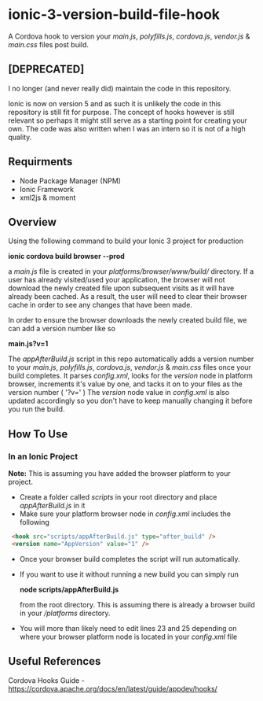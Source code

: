 # ionic-3-version-build-file-hook
A Cordova hook to version your *main.js*, *polyfills.js*, *cordova.js*, *vendor.js* & *main.css* files post build.

## [DEPRECATED]
I no longer (and never really did) maintain the code in this repository.

Ionic is now on version 5 and as such it is unlikely the code in this repository is still fit for purpose. The concept of hooks however is still relevant so perhaps it might still serve as a starting point for creating your own. The code was also written when I was an intern so it is not of a high quality.


## Requirments
* Node Package Manager (NPM)
* Ionic Framework
* xml2js & moment


## Overview
Using the following command to build your Ionic 3 project for production

**ionic cordova build browser --prod**

a *main.js* file is created in your *platforms/browser/www/build/* directory. If a user has already visited/used your application, the browser will not download the newly created file upon subsequent visits as it will have already been cached. As a result, the user will need to clear their browser cache in order to see any changes that have been made. 

In order to ensure the browser downloads the newly created build file, we can add a version number like so

**main.js?v=1**

The *appAfterBuild.js* script in this repo automatically adds a version number to your *main.js*, *polyfills.js*, *cordova.js*, *vendor.js* & *main.css* files once your build completes. It parses *config.xml*, looks for the *version* node in platform browser, increments it's value by one, and tacks it on to your files as the version number ( '?v=' ) The *version* node value in *config.xml* is also updated accordingly so you don't have to keep manually changing it before you run the build.

## How To Use

### In an Ionic Project

**Note:** This is assuming you have added the browser platform to your project. 

* Create a folder called *scripts* in your root directory and place *appAfterBuild.js* in it
* Make sure your platform browser node in *config.xml* includes the following

```html
 <hook src="scripts/appAfterBuild.js" type="after_build" />
 <version name="AppVersion" value="1" />
```

* Once your browser build completes the script will run automatically. 
* If you want to use it without running a new build you can simply run  

   **node scripts/appAfterBuild.js**

   from the root directory. This is assuming there is already a browser build in your */platforms* directory.
   
 * You will more than likely need to edit lines 23 and 25 depending on where your browser platform node is located 
   in your *config.xml* file
   
## Useful References
Cordova Hooks Guide - https://cordova.apache.org/docs/en/latest/guide/appdev/hooks/
   

